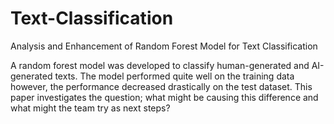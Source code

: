 # Text-Classification
Analysis and Enhancement of Random Forest Model for Text Classification

A random forest model was developed to classify human-generated and AI-generated texts. The model performed quite well on the training data however, the performance decreased drastically on the test dataset. This paper investigates the question; what might be causing this difference and what might the team try as next steps?
